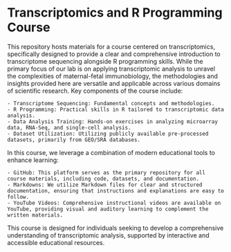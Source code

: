 # Transcriptomics and R Programming Course

This repository hosts materials for a course centered on transcriptomics, specifically designed to provide a clear and comprehensive introduction to 
transcriptome sequencing alongside R programming skills. While the primary focus of our lab is on applying transcriptomic analysis to unravel the 
complexities of maternal-fetal immunobiology, the methodologies and insights provided here are versatile and applicable across various domains of 
scientific research. Key components of the course include:

    - Transcriptome Sequencing: Fundamental concepts and methodologies.
    - R Programming: Practical skills in R tailored to transcriptomic data analysis.
    - Data Analysis Training: Hands-on exercises in analyzing microarray data, RNA-Seq, and single-cell analysis.
    - Dataset Utilization: Utilizing publicly available pre-processed datasets, primarily from GEO/SRA databases.

In this course, we leverage a combination of modern educational tools to enhance learning:

    - GitHub: This platform serves as the primary repository for all course materials, including code, datasets, and documentation.
    - Markdowns: We utilize Markdown files for clear and structured documentation, ensuring that instructions and explanations are easy to follow.
    - YouTube Videos: Comprehensive instructional videos are available on YouTube, providing visual and auditory learning to complement the written materials.

This course is designed for individuals seeking to develop a comprehensive understanding of transcriptomic analysis, supported by interactive and accessible educational resources.
